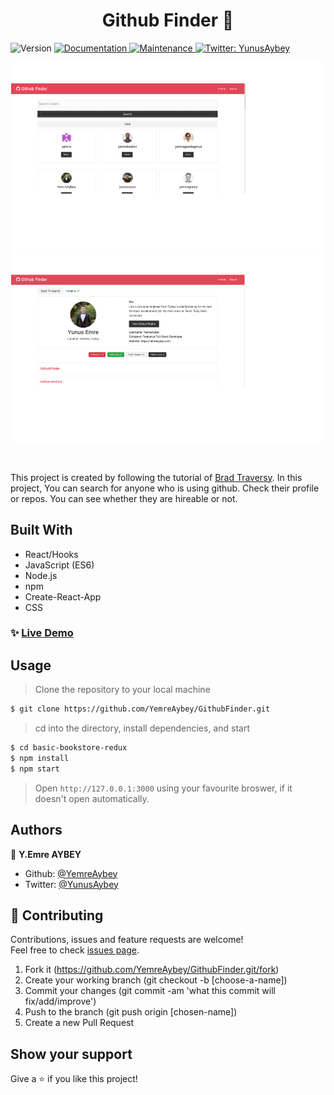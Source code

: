 <h1 align="center">Github Finder 👋</h1>
<p>
  <img alt="Version" src="https://img.shields.io/badge/version-1.0.0-blue.svg?cacheSeconds=2592000" />
  <a href="https://github.com/YemreAybey/GithubFinder#readme" target="_blank">
    <img alt="Documentation" src="https://img.shields.io/badge/documentation-yes-brightgreen.svg" />
  </a>
  <a href="https://github.com/YemreAybey/GithubFinder/commit-activity" target="_blank">
    <img alt="Maintenance" src="https://img.shields.io/badge/Maintained%3F-yes-green.svg" />
  </a>
  <a href="https://twitter.com/YunusAybey" target="_blank">
    <img alt="Twitter: YunusAybey" src="https://img.shields.io/twitter/follow/YunusAybey.svg?style=social" />
  </a>
</p>

<p align="center">
    <img alt="Demo" src="./src/images/homeCropped.png">
    <img alt="Demo" src="./src/images/user.png">
</p>

<br>

This project is created by following the tutorial of [Brad Traversy](https://github.com/bradtraversy).
In this project, You can search for anyone who is using github. Check their profile or repos. You can see whether they are hireable or not.

## Built With

- React/Hooks
- JavaScript (ES6)
- Node.js
- npm
- Create-React-App
- CSS

### ✨ [Live Demo](https://emregithub-finder.netlify.com/)

## Usage

> Clone the repository to your local machine

```sh
$ git clone https://github.com/YemreAybey/GithubFinder.git
```

> cd into the directory, install dependencies, and start

```sh
$ cd basic-bookstore-redux
$ npm install
$ npm start
```

> Open `http://127.0.0.1:3000` using your favourite broswer, if it doesn't open automatically.

## Authors

👤 **Y.Emre AYBEY**

- Github: [@YemreAybey](https://github.com/YemreAybey)
- Twitter: [@YunusAybey](https://twitter.com/YunusAybey)

## 🤝 Contributing

Contributions, issues and feature requests are welcome!<br />Feel free to check [issues page](https://github.com/YemreAybey/GithubFinder/issues).

1. Fork it (https://github.com/YemreAybey/GithubFinder.git/fork)
2. Create your working branch (git checkout -b [choose-a-name])
3. Commit your changes (git commit -am 'what this commit will fix/add/improve')
4. Push to the branch (git push origin [chosen-name])
5. Create a new Pull Request

## Show your support

Give a ⭐️ if you like this project!
